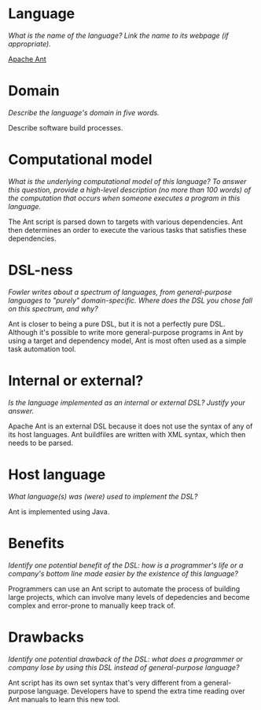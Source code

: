 # Language
_What is the name of the language? Link the name to its webpage 
(if appropriate)._

[Apache Ant](http://ant.apache.org/)


# Domain
_Describe the language's domain in five words._

Describe software build processes.


# Computational model
_What is the underlying computational model of this language? To answer this 
question, provide a high-level description (no more than 100 words) of the 
computation that occurs when someone executes a program in this language._

The Ant script is parsed down to targets with various dependencies. Ant then determines an order to execute the various tasks that satisfies these dependencies.


# DSL-ness
_Fowler writes about a spectrum of languages, from general-purpose languages to 
"purely" domain-specific. Where does the DSL you chose fall on this spectrum, 
and why?_

Ant is closer to being a pure DSL, but it is not a perfectly pure DSL. Although it's possible to write more general-purpose programs in Ant by using a target and dependency model, Ant is most often used as a simple task automation tool.


# Internal or external?
_Is the language implemented as an internal or external DSL? 
Justify your answer._

Apache Ant is an external DSL because it does not use the syntax of any of its host languages. Ant buildfiles are written with XML syntax, which then needs to be parsed.


# Host language
_What language(s) was (were) used to implement the DSL?_

Ant is implemented using Java.


# Benefits
_Identify one potential benefit of the DSL: how is a programmer's life or a 
company's bottom line made easier by the existence of this language?_

Programmers can use an Ant script to automate the process of building large projects, which can involve many levels of depedencies and become complex and error-prone to manually keep track of.


# Drawbacks
_Identify one potential drawback of the DSL: what does a programmer or company 
lose by using this DSL instead of general-purpose language?_

Ant script has its own set syntax that's very different from a general-purpose language. Developers have to spend the extra time reading over Ant manuals to learn this new tool.
